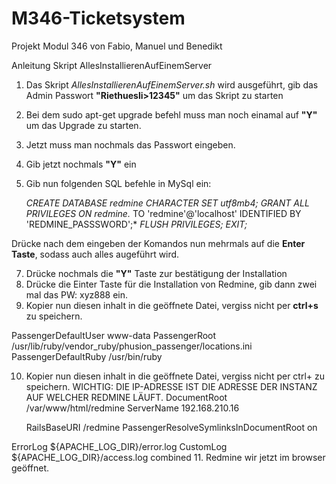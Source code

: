 # M346-Ticketsystem
Projekt Modul 346 von Fabio, Manuel und Benedikt

Anleitung Skript AllesInstallierenAufEinemServer

1. Das Skript *AllesInstallierenAufEinemServer.sh* wird ausgeführt, gib das Admin Passwort **"Riethuesli>12345"** um das Skript zu starten
2. Bei dem sudo apt-get upgrade befehl muss man noch einamal auf **"Y"** um das Upgrade zu starten.
3. Jetzt muss man nochmals das Passwort eingeben.
4. Gib jetzt nochmals **"Y"** ein
5. Gib nun folgenden SQL befehle in MySql ein:

   *CREATE DATABASE redmine CHARACTER SET utf8mb4;*
   *GRANT ALL PRIVILEGES ON redmine.* TO 'redmine'@'localhost' IDENTIFIED BY 'REDMINE_PASSSWORD';*
   *FLUSH PRIVILEGES;*
   *EXIT;*
   
Drücke nach dem eingeben der Komandos nun mehrmals auf die **Enter Taste**, sodass auch alles augeführt wird.

7. Drücke nochmals die **"Y"** Taste zur bestätigung der Installation
8. Drücke die Einter Taste für die Installation von Redmine, gib dann zwei mal das PW: xyz888 ein.
9. Kopier nun diesen inhalt in die geöffnete Datei, vergiss nicht per **ctrl+s** zu speichern.

<IfModule mod_passenger.c>
  PassengerDefaultUser www-data
  PassengerRoot /usr/lib/ruby/vendor_ruby/phusion_passenger/locations.ini
  PassengerDefaultRuby /usr/bin/ruby
</IfModule>

10. Kopier nun diesen inhalt in die geöffnete Datei, vergiss nicht per ctrl+ zu speichern. WICHTIG: DIE IP-ADRESSE IST DIE ADRESSE DER INSTANZ AUF WELCHER REDMINE LÄUFT.
 DocumentRoot /var/www/html/redmine
 ServerName 192.168.210.16

    RailsBaseURI /redmine
    PassengerResolveSymlinksInDocumentRoot on

  ErrorLog ${APACHE_LOG_DIR}/error.log
CustomLog ${APACHE_LOG_DIR}/access.log combined
11. Redmine wir jetzt im browser geöffnet.

